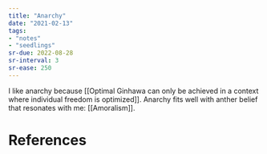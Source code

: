 ```yaml
---
title: "Anarchy"
date: "2021-02-13"
tags:
- "notes"
- "seedlings"
sr-due: 2022-08-28
sr-interval: 3
sr-ease: 250
---
```


I like anarchy because [[Optimal Ginhawa can only be achieved in a context where individual freedom is optimized]]. Anarchy fits well with anther belief that resonates with me: [[Amoralism]].

# References
